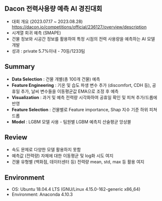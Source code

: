
## Dacon 전력사용량 예측 AI 경진대회

- 대회 개요 (2023.07.17 ~ 2023.08.28) https://dacon.io/competitions/official/236127/overview/description
- 시계열 회귀 예측 (SMAPE)
- 건물 정보와 시공간 정보를 활용하여 특정 시점의 전력 사용량을 예측하는 AI 모델 개발 
- 성과 : private 5.7%이내 - 70등/1233팀

## Summary
- **Data Selection** : 건물 개별(총 100개 건물) 예측 
- **Feature Engineering** : 기온 및 습도 파생 변수 추가 (discomfort, CDH 등), 공휴일 추가, 날씨 변수들을 이동평균값 EMA으로 조정 후 예측
- **Visualization** : 과거 및 예측 전력량 시각화하여 공휴일 확인 및 피쳐 추가/드롭에 반영
- **Feature Selection** : 건물별로 Feature importance, Shap 지수 기준 하위 피쳐 드롭
- **Model** : LGBM 모델 사용 - 팀원별 LGBM 예측치 산술평균 앙상블

## Review 
- 속도 문제로 다양한 모델 활용하지 못함
- 예측값 (전력량) 자체에 대한 이동평균 및 log화 시도 여지
- 건물 유형별 (백화점, 데이터센터 등) 전력량 mean, std, max 등 활용 여지

## Environment
- OS: Ubuntu 18.04.4 LTS (GNU/Linux 4.15.0-162-generic x86_64)
- Environment: Anaconda 4.10.3

